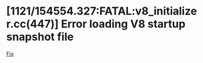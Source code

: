 # [1121/154554.327:FATAL:v8_initializer.cc(447)] Error loading V8 startup snapshot file

[Fix](https://stackoverflow.com/questions/66340131/cypress-failed-to-deserialize-the-v8-snapshot-blob)
